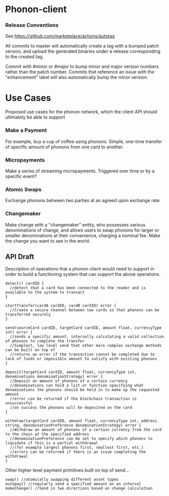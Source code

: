 # Phonon-client

### Release Conventions
See https://github.com/marketplace/actions/autotag

All commits to master will automatically create a tag with a bumped patch version, and upload the generated binaries under a release corresponding to the created tag.

Commit with #minor or #major to bump minor and major version numbers rather than the patch number. Commits that reference an issue with the "enhancement" label will also automatically bump the minor version.


# Use Cases
Proposed use cases for the phonon network, which the client API should ultimately be able to support

### Make a Payment
For example, buy a cup of coffee using phonons. Simple, one-time transfer of specific amount of phonons from one card to another.

### Micropayments
Make a series of streaming micropayments. Triggered over time or by a specific event?

### Atomic Swaps
Exchange phonons between two parties at an agreed upon exchange rate

### Changemaker
Make change with a "changemaker" entity, who possesses various denominations of change, and allows users to swap phonons
for larger or smaller denominations at their convenience, charging a nominal fee.
Make the change you want to see in the world.


## API Draft

Description of  operations that a phonon client would need to support in order to build a functioning system that can support the above operations.

```
detect() cardID {
  //detect that a card has been connected to the reader and is available to the system to transact
}
```

```
startTransfer(cardA cardID, cardB cardID) error {
  //Create a secure channel between two cards so that phonons can be transferred securely
}
```

```
send(sourceCard cardID, targetCard cardID, amount float, currencyType int) error {
  //sends a specific amount, internally calculating a valid collection of phonons to complete the transfer
  //Simplest, low level send that other more complex exchange methods can be built on top of
  //returns an error if the transaction cannot be completed due to lack of funds or impossible amount to satisfy with existing phonons
}
```

```
deposit(targetCard cardID, amount float, currencyType int, denominations denominationStrategy) error {
  //Deposit an amount of phonons of a certain currency
  //denominations can hold a list or function specifying what denominations the phonons should be held in to make up the requested amount
  //error can be returned if the blockchain transaction is unsuccessful
  //on success the phonons will be deposited on the card
}
```

```
withdraw(targetCard cardID, amount float, currencyType int, address string, denominationPreference denominationStrategy) error {
  //Withdraw an amount of phonons of a certain currency from the card to the chain at the specified address
  //denominationPreference can be set to specify which phonons to liquidate if this is a partial withdrawal
  //(for example largest phonons first, smallest first, etc.)
  //errors can be returned if there is an issue completing the withdrawal
}
```

Other higher level payment primitives built on top of send...
```
swap() //atomically swapping different asset types
autopay() //regularly send a specified amount on an interval
makeChange() //Send in two directions based on change calculation
```

